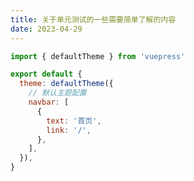 ```yaml
---
title: 关于单元测试的一些需要简单了解的内容
date: 2023-04-29
---
```

<!-- @layout-full-width -->

```js {1,5,13}
import { defaultTheme } from 'vuepress'

export default {
  theme: defaultTheme({
    // 默认主题配置
    navbar: [
      {
        text: '首页',
        link: '/',
      },
    ],
  }),
}
```

<Home />